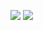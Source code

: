 ![](https://raw.githubusercontent.com/akmallxx/github-stats/master/generated/overview.svg#gh-dark-mode-only)
![](https://raw.githubusercontent.com/akmallxx/github-stats/master/generated/languages.svg#gh-dark-mode-only)
